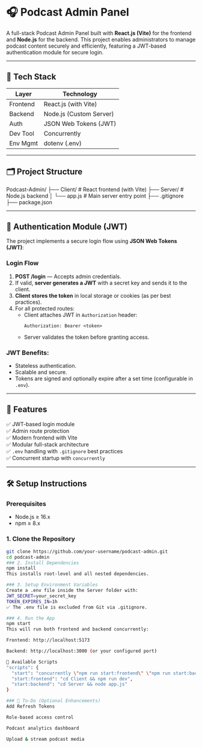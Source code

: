 # 🎧 Podcast Admin Panel

A full-stack Podcast Admin Panel built with **React.js (Vite)** for the frontend and **Node.js** for the backend. This project enables administrators to manage podcast content securely and efficiently, featuring a JWT-based authentication module for secure login.

---

## 🚀 Tech Stack

| Layer     | Technology       |
|-----------|------------------|
| Frontend  | React.js (with Vite) |
| Backend   | Node.js (Custom Server) |
| Auth      | JSON Web Tokens (JWT) |
| Dev Tool  | Concurrently |
| Env Mgmt  | dotenv (.env) |

---

## 🗂️ Project Structure

Podcast-Admin/
├── Client/ # React frontend (with Vite)
├── Server/ # Node.js backend
│ └── app.js # Main server entry point
├── .gitignore
├── package.json


---

## 🔐 Authentication Module (JWT)

The project implements a secure login flow using **JSON Web Tokens (JWT)**:

### Login Flow

1. **POST /login** — Accepts admin credentials.
2. If valid, **server generates a JWT** with a secret key and sends it to the client.
3. **Client stores the token** in local storage or cookies (as per best practices).
4. For all protected routes:
   - Client attaches JWT in `Authorization` header:  
     ```
     Authorization: Bearer <token>
     ```
   - Server validates the token before granting access.

### JWT Benefits:
- Stateless authentication.
- Scalable and secure.
- Tokens are signed and optionally expire after a set time (configurable in `.env`).

---

## 🧪 Features

✅ JWT-based login module  
✅ Admin route protection  
✅ Modern frontend with Vite  
✅ Modular full-stack architecture  
✅ `.env` handling with `.gitignore` best practices  
✅ Concurrent startup with `concurrently`

---

## 🛠️ Setup Instructions

### Prerequisites

- Node.js ≥ 16.x
- npm ≥ 8.x

### 1. Clone the Repository

```bash
git clone https://github.com/your-username/podcast-admin.git
cd podcast-admin
### 2. Install Dependencies
npm install
This installs root-level and all nested dependencies.

### 3. Setup Environment Variables
Create a .env file inside the Server folder with:
JWT_SECRET=your_secret_key
TOKEN_EXPIRES_IN=1h
✅ The .env file is excluded from Git via .gitignore.

### 4. Run the App
npm start
This will run both frontend and backend concurrently:

Frontend: http://localhost:5173

Backend: http://localhost:3000 (or your configured port)

📁 Available Scripts
"scripts": {
  "start": "concurrently \"npm run start:frontend\" \"npm run start:backend\"",
  "start:frontend": "cd Client && npm run dev",
  "start:backend": "cd Server && node app.js"
}

### 📌 To-Do (Optional Enhancements)
Add Refresh Tokens

Role-based access control

Podcast analytics dashboard

Upload & stream podcast media
